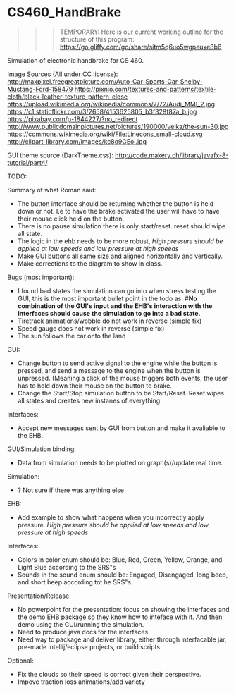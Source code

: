 # CS460_HandBrake

>>> TEMPORARY: Here is our current working outline for the structure of this program:
        https://go.gliffy.com/go/share/sitm5q6uo5wgpeuxe8b6

Simulation of electronic handbrake for CS 460.


Image Sources (All under CC license):
http://maxpixel.freegreatpicture.com/Auto-Car-Sports-Car-Shelby-Mustang-Ford-158479
https://pixnio.com/textures-and-patterns/textile-cloth/black-leather-texture-pattern-close
https://upload.wikimedia.org/wikipedia/commons/7/72/Audi_MMI_2.jpg
https://c1.staticflickr.com/3/2658/4153625805_b3f328f87a_b.jpg
https://pixabay.com/p-1844227/?no_redirect
http://www.publicdomainpictures.net/pictures/190000/velka/the-sun-30.jpg
https://commons.wikimedia.org/wiki/File:Linecons_small-cloud.svg
http://clipart-library.com/images/kc8o9GEoi.jpg

GUI theme source (DarkTheme.css):
http://code.makery.ch/library/javafx-8-tutorial/part4/

TODO:

Summary of what Roman said:
* The button interface should be returning whether the button is held down or not. I.e to have the brake activated
the user will have to have their mouse click held on the button.
* There is no pause simulation there is only start/reset. reset should wipe all state. 
* The logic in the ehb needs to be more robust, *High pressure should be applied at low speeds and low pressure at high speeds*
* Make GUI buttons all same size and aligned horizontally and vertically.
* Make corrections to the diagram to show in class. 

Bugs (most important):
* I found bad states the simulation can go into when stress testing the GUI, this is the most important bullet point
in the todo as:
#**No combination of the GUI's input and the EHB's interaction with the interfaces should cause the simulation
to go into a bad state.**
* Tiretrack animations/wobble do not work in reverse (simple fix)
* Speed gauge does not work in reverse (simple fix)
* The sun follows the car onto the land 


GUI:
* Change button to send active signal to the engine while the button is pressed, and send a message to the engine when
the button is unpressed. (Meaning a click of the mouse triggers both events, the user has to hold down their mouse on the button
to brake.
* Change the Start/Stop simulation button to be Start/Reset. Reset wipes all states and creates new instanes of everything. 

Interfaces:
* Accept new messages sent by GUI from button and make it avaliable to the EHB. 

GUI/Simulation binding:
* Data from simulation needs to be plotted on graph(s)/update real time. 

Simulation:
* ? Not sure if there was anything else

EHB:
* Add example to show what happens when you incorrectly apply pressure. *High pressure should be applied at low speeds and low pressure at high speeds* 

Interfaces:
* Colors in color enum should be: Blue, Red, Green, Yellow, Orange, and Light Blue according to the SRS"s
* Sounds in the sound enum should be: Engaged, Disengaged, long beep, and short beep according tot he SRS"s. 

Presentation/Release:
* No powerpoint for the presentation: focus on showing the interfaces and the demo EHB package so they know how to 
inteface with it. And then demo using the GUI/running the simulation. 
* Need to produce java docs for the interfaces.
* Need way to package and deliver library, either through interfacable jar, pre-made intellij/eclipse projects, or build scripts.

Optional:
* Fix the clouds so their speed is correct given their perspective. 
* Impove traction loss animations/add variety




